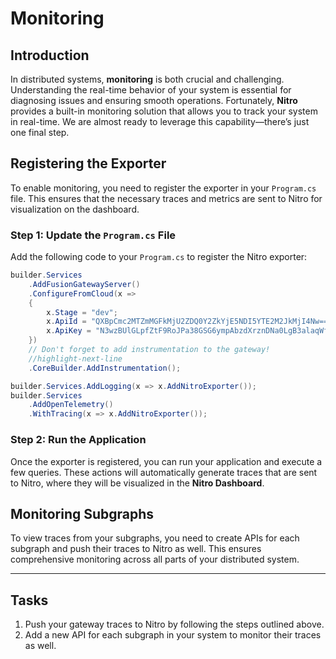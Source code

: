 # Monitoring

## Introduction

In distributed systems, **monitoring** is both crucial and challenging. Understanding the real-time behavior of your system is essential for diagnosing issues and ensuring smooth operations. Fortunately, **Nitro** provides a built-in monitoring solution that allows you to track your system in real-time. We are almost ready to leverage this capability—there’s just one final step.

## Registering the Exporter

To enable monitoring, you need to register the exporter in your `Program.cs` file. This ensures that the necessary traces and metrics are sent to Nitro for visualization on the dashboard.

### Step 1: Update the `Program.cs` File

Add the following code to your `Program.cs` to register the Nitro exporter:

```csharp
builder.Services
    .AddFusionGatewayServer()
    .ConfigureFromCloud(x =>
    {
        x.Stage = "dev";
        x.ApiId = "QXBpCmc2MTZmMGFkMjU2ZDQ0Y2ZkYjE5NDI5YTE2M2JkMjI4Nw==";
        x.ApiKey = "N3wzBUlGLpfZtF9RoJPa38GSG6ympAbzdXrznDNa0LgB3alaqWfQB7iDtv41o4fk";
    })
    // Don't forget to add instrumentation to the gateway!
    //highlight-next-line
    .CoreBuilder.AddInstrumentation();

builder.Services.AddLogging(x => x.AddNitroExporter());
builder.Services
    .AddOpenTelemetry()
    .WithTracing(x => x.AddNitroExporter());
```

### Step 2: Run the Application

Once the exporter is registered, you can run your application and execute a few queries. These actions will automatically generate traces that are sent to Nitro, where they will be visualized in the **Nitro Dashboard**.

## Monitoring Subgraphs

To view traces from your subgraphs, you need to create APIs for each subgraph and push their traces to Nitro as well. This ensures comprehensive monitoring across all parts of your distributed system.

--- 

## Tasks

1. Push your gateway traces to Nitro by following the steps outlined above.
2. Add a new API for each subgraph in your system to monitor their traces as well.

